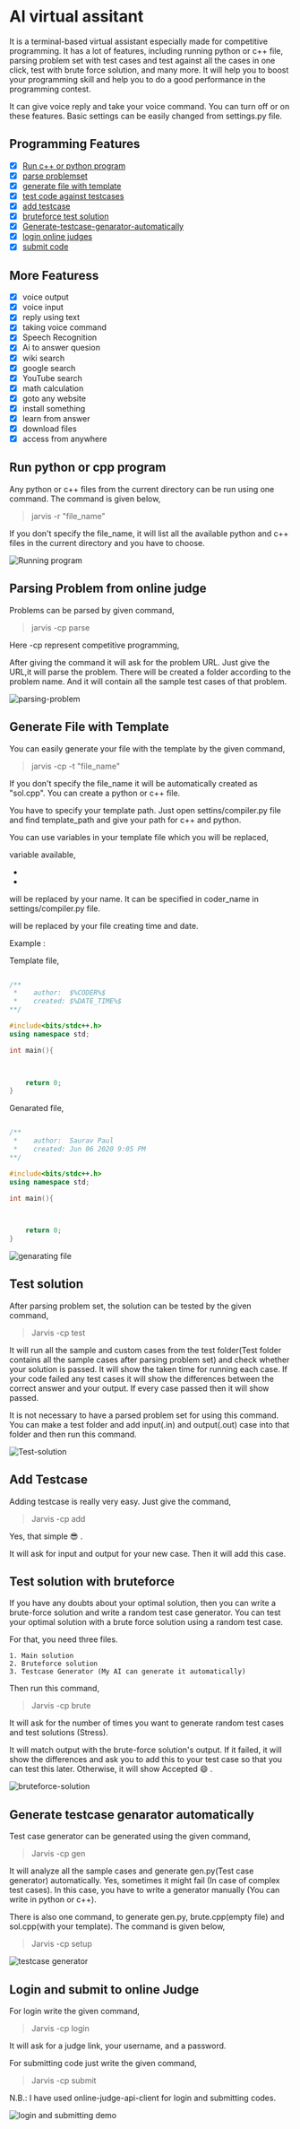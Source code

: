 # AI virtual assitant 


It is a terminal-based virtual assistant especially made for competitive programming. It has a lot of features, including running python or c++ file, parsing problem set with test cases and test against all the cases in one click, test with brute force solution, and many more. It will help you to boost your programming skill and help you to do a good performance in the programming contest.

It can give voice reply and take your voice command. You can turn off or on these features. Basic settings can be easily changed from settings.py file.


## Programming Features

- [x] [Run c++ or python program](#run-python-or-cpp-program)
- [x] [parse problemset](#Parsing-Problem-from-online-judge)
- [x] [generate file with template](#generate-file-with-template)
- [x] [test code against testcases](#Test-solution)
- [x] [add testcase](#Add-testcase)
- [x] [bruteforce test solution](#Test-solution-with-bruteforce)
- [x] [Generate-testcase-genarator-automatically](#Generate-testcase-genarator-automatically)
- [x] [login online judges](login-and-submit-to-online-judge)
- [x] [submit code](Login-and-Submit-to-online-Judge)

<!-- - [ ] parse contest -->
  
## More Featuress

- [x] voice output
- [x] voice input
- [x] reply using text
- [x] taking voice command
- [x] Speech Recognition
- [x] Ai to answer quesion
- [x] wiki search
- [x] google search
- [x] YouTube search
- [x] math calculation
- [x] goto any website
- [x] install something
- [x] learn from answer
- [x] download files
- [x] access from anywhere
<!-- - [ ] tell to remember something
- [ ] download youtube video
- [ ] arrange files -->
<!-- - [ ] coding environment
- [ ] play game
- [ ] cheak weather
- [ ] todo_function 
- [ ] gmail client
- [ ] git 
- [ ] system update && upgrade
- [ ] Search facility -->



## Run python or cpp program

Any python or c++ files from the current directory can be run using one command. The command is given below,
> jarvis -r "file_name"

If you don't specify the file_name, it will list all the available python and c++ files in the current directory and you have to choose.

![Running program](https://github.com/Saurav-Paul/Saurav-Paul.github.io/blob/master/images/jarvis%20run%20program.png)

 ## Parsing Problem from online judge

 Problems can be parsed by given command,

> jarvis -cp parse

Here -cp represent competitive programming,

After giving the command it will ask for the problem URL. Just give the URL,it will parse the problem. There will be created a folder according to the problem name. And it will contain all the sample test cases of that problem.

![parsing-problem](https://github.com/Saurav-Paul/Saurav-Paul.github.io/blob/master/images/parsing%20problem.png)

## Generate File with Template

You can easily generate your file with the template by the given command,

> jarvis -cp -t "file_name"

If you don't specify the file_name it will be automatically created as "sol.cpp". You can create a python or c++ file.

You have to specify your template path. Just open settins/compiler.py file and find template_path and give your path for c++ and python.

You can use variables in your template file which you will be replaced,

variable available,

- $%CODER%$
- $%DATE_TIME%$

$%CODER%$ will be replaced by your name. It can be specified in coder_name in settings/compiler.py file.

$%DATE_TIME%$ will be replaced by your file creating time and date.

Example :

Template file,

```c++

/**
 *    author:  $%CODER%$ 
 *    created: $%DATE_TIME%$
**/

#include<bits/stdc++.h>
using namespace std;

int main(){

	

    return 0;
}

```

Genarated file,

```c++

/**
 *    author:  Saurav Paul 
 *    created: Jun 06 2020 9:05 PM
**/

#include<bits/stdc++.h>
using namespace std;

int main(){

	

    return 0;
}

```

![genarating file](https://github.com/Saurav-Paul/Saurav-Paul.github.io/blob/master/images/template_c%2B%2B.png)

## Test solution

After parsing problem set, the solution can be tested by the given command,

> Jarvis -cp test


It will run all the sample and custom cases from the test folder(Test folder contains all the sample cases after parsing problem set) and check whether your solution is passed. It will show the taken time for running each case. If your code failed any test cases it will show the differences between the correct answer and your output. If every case passed then it will show passed.

It is not necessary to have a parsed problem set for using this command. You can make a test folder and add input(.in) and output(.out) case into that folder and then run this command.


![Test-solution](https://github.com/Saurav-Paul/Saurav-Paul.github.io/blob/master/images/jarvis%20testing%20program.png)

## Add Testcase

Adding testcase is really very easy. Just give the command,

> Jarvis -cp add

Yes, that simple :sunglasses: .

It will ask for input and output for your new case. Then it will add this case.

## Test solution with bruteforce

If you have any doubts about your optimal solution, then you can write a brute-force solution and write a random test case generator. You can test your optimal solution with a brute force solution using a random test case.

For that, you need three files.

    1. Main solution
    2. Bruteforce solution
    3. Testcase Generator (My AI can generate it automatically)

Then run this command,

> Jarvis -cp brute

It will ask for the number of times you want to generate random test cases and test solutions (Stress).

It will match output with the brute-force solution's output. If it failed, it will show the differences and ask you to add this to your test case so that you can test this later. Otherwise, it will show Accepted :smile: .

![bruteforce-solution](https://github.com/Saurav-Paul/Saurav-Paul.github.io/blob/master/images/jarvis%20bruteforce.png)

## Generate testcase genarator automatically

Test case generator can be generated using the given command,

> Jarvis -cp gen

It will analyze all the sample cases and generate gen.py(Test case generator) automatically. Yes, sometimes it might fail (In case of complex test cases).
In this case, you have to write a generator manually (You can write in python or c++).

There is also one command, to generate gen.py, brute.cpp(empty file) and sol.cpp(with your template). The command is given below,

> Jarvis -cp setup

![testcase generator](https://github.com/Saurav-Paul/Saurav-Paul.github.io/blob/master/images/jarvis%20automatically%20setup.png)

## Login and submit to online Judge

For login write the given command,

> Jarvis -cp login

It will ask for a judge link, your username, and a password.

For submitting code just write the given command,

> Jarvis -cp submit

N.B.: I have used online-judge-api-client for login and submitting codes.

![login and submitting demo](https://github.com/Saurav-Paul/Saurav-Paul.github.io/blob/master/images/jarvis%20login%20and%20submit.png)